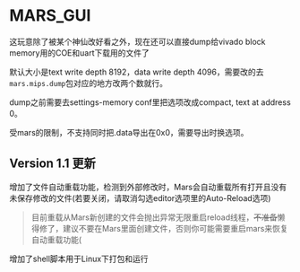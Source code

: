 # MARS_GUI

这玩意除了被某个神仙改好看之外，现在还可以直接dump给vivado block memory用的COE和uart下载用的文件了

默认大小是text write depth 8192，data write depth 4096，需要改的去`mars.mips.dump`包对应的地方改两个数就行。

dump之前需要去settings-memory conf里把选项改成compact, text at address 0。

受mars的限制，不支持同时把.data导出在0x0，需要导出时换选项。

## Version 1.1 更新

增加了文件自动重载功能，检测到外部修改时，Mars会自动重载所有打开且没有未保存修改的文件(若要关闭，请取消勾选editor选项里的Auto-Reload选项)
>目前重载从Mars新创建的文件会抛出异常无限重启reload线程，~~不准备~~懒得修了，建议不要在Mars里面创建文件，否则你可能需要重启mars来恢复自动重载功能(

增加了shell脚本用于Linux下打包和运行
